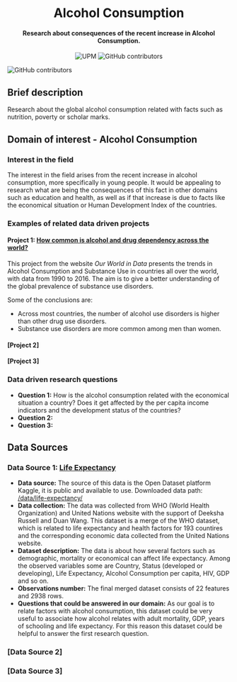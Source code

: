 <h1 align="center">Alcohol Consumption</h1>
<h4 align="center">Research about consequences of the recent increase in Alcohol Consumption. </h4>

<p align="center">
  <img alt="UPM" src="https://img.shields.io/badge/EIT%20Digital-UPM-blue?style=flat-square">
  <img alt="GitHub contributors" src="https://img.shields.io/github/contributors/angeligareta/AlcoholConsumption?style=flat-square">
</p>

![GitHub contributors](https://img.shields.io/github/contributors/angeligareta/AlcoholConsumption?style=for-the-badge)

## Brief description

Research about the global alcohol consumption related with facts such as nutrition, poverty or scholar marks.

## Domain of interest - Alcohol Consumption

### Interest in the field

The interest in the field arises from the recent increase in alcohol consumption, more specifically in young people. It would be appealing to research what are being the consequences of this fact in other domains such as education and health, as well as if that increase is due to facts like the economical situation or Human Development Index of the countries.

### Examples of related data driven projects

#### Project 1: [How common is alcohol and drug dependency across the world?](https://ourworldindata.org/alcohol-and-drug-dependency)

This project from the website _Our World in Data_ presents the trends in Alcohol Consumption and Substance Use in countries all over the world, with data from 1990 to 2016. The aim is to give a better understanding of the global prevalence of substance use disorders.

Some of the conclusions are:

- Across most countries, the number of alcohol use disorders is higher than other drug use disorders.
- Substance use disorders are more common among men than women.

#### [Project 2]

#### [Project 3]

### Data driven research questions

- **Question 1:** How is the alcohol consumption related with the economical situation a country? Does it get affected by the per capita income indicators and the development status of the countries?
- **Question 2:**
- **Question 3:**

## Data Sources

### Data Source 1: [Life Expectancy](https://www.kaggle.com/augustus0498/life-expectancy-who)

- **Data source:** The source of this data is the Open Dataset platform Kaggle, it is public and available to use. Downloaded data path: [/data/life-expectancy/](./data/life-expectancy/)
- **Data collection:** The data was collected from WHO (World Health Organization) and United Nations website with the support of Deeksha Russell and Duan Wang. This dataset is a merge of the WHO dataset, which is related to life expectancy and health factors for 193 countires and the corresponding economic data collected from the United Nations website.
- **Dataset description:** The data is about how several factors such as demographic, mortality or economical can affect life expectancy. Among the observed variables some are Country, Status (developed or developing), Life Expectancy, Alcohol Consumption per capita, HIV, GDP and so on.
- **Observations number:** The final merged dataset consists of 22 features and 2938 rows.
- **Questions that could be answered in our domain:** As our goal is to relate factors with alcohol consumption, this dataset could be very useful to associate how alcohol relates with adult mortality, GDP, years of schooling and life expectancy. For this reason this dataset could be helpful to answer the first research question.

### [Data Source 2]

### [Data Source 3]
